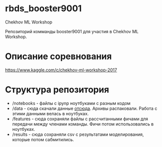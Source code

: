 # rbds_booster9001
Chekhov ML Workshop

Репозиторий комманды booster9001 для участия в Chekhov ML Workshop.

# Описание соревнования
https://www.kaggle.com/c/chekhov-ml-workshop-2017

# Структура репозитория
- /notebooks - файлы с ipynp ноутбуками с разным кодом
- /data - сюда скачали данные [отсюда](https://www.kaggle.com/c/chekhov-ml-workshop-2017/data). Архивы распаковали. Работа с этими данными велась в ноутбуках.
- /features - сюда сохраняли файлы с рассчитанными фичами для передачи между членами команды. Фичи потом использовались в ноутбуках.
- /results - сюда сохраняли csv с результатами моделирования, которые потом сабмитились.
